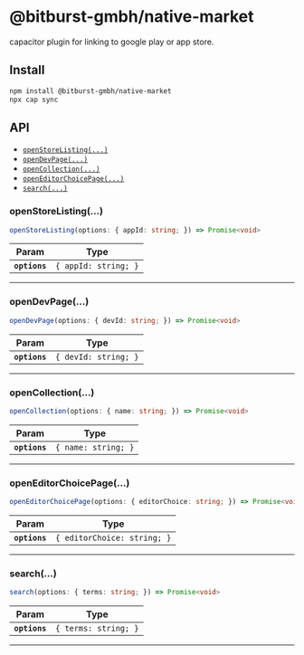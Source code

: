 # @bitburst-gmbh/native-market

capacitor plugin for linking to google play or app store.

## Install

```bash
npm install @bitburst-gmbh/native-market
npx cap sync
```

## API

<docgen-index>

* [`openStoreListing(...)`](#openstorelisting)
* [`openDevPage(...)`](#opendevpage)
* [`openCollection(...)`](#opencollection)
* [`openEditorChoicePage(...)`](#openeditorchoicepage)
* [`search(...)`](#search)

</docgen-index>

<docgen-api>
<!--Update the source file JSDoc comments and rerun docgen to update the docs below-->

### openStoreListing(...)

```typescript
openStoreListing(options: { appId: string; }) => Promise<void>
```

| Param         | Type                            |
| ------------- | ------------------------------- |
| **`options`** | <code>{ appId: string; }</code> |

--------------------


### openDevPage(...)

```typescript
openDevPage(options: { devId: string; }) => Promise<void>
```

| Param         | Type                            |
| ------------- | ------------------------------- |
| **`options`** | <code>{ devId: string; }</code> |

--------------------


### openCollection(...)

```typescript
openCollection(options: { name: string; }) => Promise<void>
```

| Param         | Type                           |
| ------------- | ------------------------------ |
| **`options`** | <code>{ name: string; }</code> |

--------------------


### openEditorChoicePage(...)

```typescript
openEditorChoicePage(options: { editorChoice: string; }) => Promise<void>
```

| Param         | Type                                   |
| ------------- | -------------------------------------- |
| **`options`** | <code>{ editorChoice: string; }</code> |

--------------------


### search(...)

```typescript
search(options: { terms: string; }) => Promise<void>
```

| Param         | Type                            |
| ------------- | ------------------------------- |
| **`options`** | <code>{ terms: string; }</code> |

--------------------

</docgen-api>
